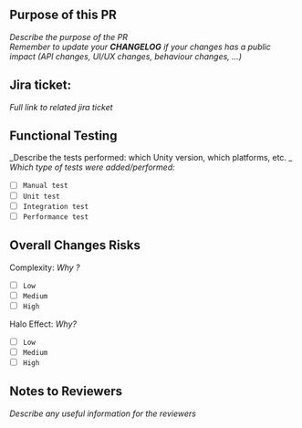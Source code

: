## Purpose of this PR
_Describe the purpose of the PR_  
_Remember to update your **CHANGELOG** if your changes has a public impact (API changes, UI/UX changes, behaviour changes, ...)_

## Jira ticket:
_Full link to related jira ticket_

## Functional Testing
_Describe the tests performed: which Unity version, which platforms, etc. _
_Which type of tests were added/performed:_
- [ ] `Manual test`
- [ ] `Unit test`
- [ ] `Integration test`
- [ ] `Performance test`

## Overall Changes Risks
Complexity:
_Why ?_
- [ ] `Low`
- [ ] `Medium`
- [ ] `High`

Halo Effect:
_Why?_
- [ ] `Low`
- [ ] `Medium`
- [ ] `High`

## Notes to Reviewers
_Describe any useful information for the reviewers_
